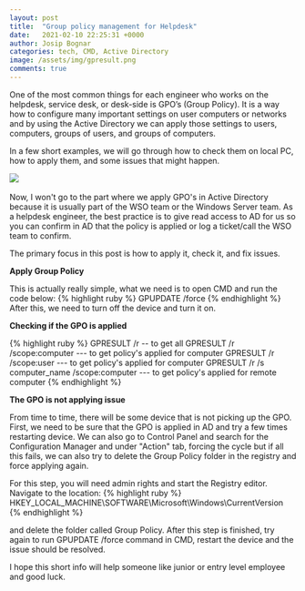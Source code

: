 ```yaml
---
layout: post
title:  "Group policy management for Helpdesk"
date:   2021-02-10 22:25:31 +0000
author: Josip Bognar
categories: tech, CMD, Active Directory
image: /assets/img/gpresult.png
comments: true
---
```

One of the most common things for each engineer who works on the helpdesk, service desk, or desk-side is GPO’s (Group Policy). It is a way how to configure many important settings on user computers or networks and by using the Active Directory we can apply those settings to users, computers, groups of users, and groups of computers.

In a few short examples, we will go through how to check them on local PC, how to apply them, and some issues that might happen.

<img src="{{ page.image }}">
<br><br>
Now, I won't go to the part where we apply GPO's in Active Directory because it is usually part of the WSO team or the Windows Server team. As a helpdesk engineer, the best practice is to give read access to AD for us so you can confirm in AD that the policy is applied or log a ticket/call the WSO team to confirm.

The primary focus in this post is how to apply it, check it, and fix issues.

<b>Apply Group Policy</b>

This is actually really simple, what we need is to open CMD and run the code below:
{% highlight ruby %}
GPUPDATE /force
{% endhighlight %}
After this, we need to turn off the device and turn it on.

<b>Checking if the GPO is applied</b>

{% highlight ruby %}
GPRESULT /r -- to get all
GPRESULT /r /scope:computer --- to get policy's applied for computer
GPRESULT /r /scope:user --- to get policy's applied for computer
GPRESULT /r /s computer_name /scope:computer --- to get policy's applied for remote computer
{% endhighlight %}

<b>The GPO is not applying issue</b>

From time to time, there will be some device that is not picking up the GPO. First, we need to be sure that the GPO is applied in AD and try a few times restarting device. We can also go to Control Panel and search for the Configuration Manager and under "Action" tab, forcing the cycle but if all this fails, we can also try to delete the Group Policy folder in the registry and force applying again.

For this step, you will need admin rights and start the Registry editor. Navigate to the location:
{% highlight ruby %}
 HKEY_LOCAL_MACHINE\SOFTWARE\Microsoft\Windows\CurrentVersion 
 {% endhighlight %}

and delete the folder called Group Policy.
After this step is finished, try again to run GPUPDATE /force command in CMD, restart the device and the issue should be resolved.

I hope this short info will help someone like junior or entry level employee and good luck.